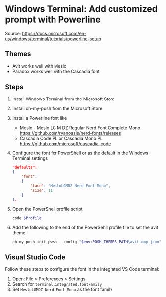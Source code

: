 # Windows Terminal: Add customized prompt with Powerline

Source: https://docs.microsoft.com/en-us/windows/terminal/tutorials/powerline-setup

## Themes
- Avit works well with Meslo
- Paradox works well with the Cascadia font


## Steps

1. Install Windows Terminal from the Microsoft Store
1. Install oh-my-posh from the Microsoft Store

1. Install a Powerline font like
    - Meslo - Meslo LG M DZ Regular Nerd Font Complete Mono
      https://github.com/ryanoasis/nerd-fonts/releases
    - Cascadia Code PL or Cascadia Mono PL  
      https://github.com/microsoft/cascadia-code
1. Configure the font for PowerShell or as the default in the Windows Terminal settings
    ```json
    "defaults": 
    {
        "font": 
        {
            "face": "MesloLGMDZ Nerd Font Mono",
            "size": 11
        }
    },
    ```

1. Open the PowerShell profile script
   ```powershell
   code $Profile
   ```
1. Add the following to the end of the PowerSehll profile file to set the avit theme.
   ```powershell
   oh-my-posh init pwsh --config "$env:POSH_THEMES_PATH\avit.omp.json" | Invoke-Expression
   ```

## Visual Studio Code

Follow these steps to configure the font in the integrated VS Code terminal:

1. Open: File > Preferences > Settings
1. Search for `terminal.integrated.fontFamily`
1. Set `MesloLGMDZ Nerd Font Mono` as the font family